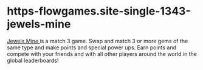 # https-flowgames.site-single-1343-jewels-mine
[Jewels Mine ](https://flowgames.site/single/1343/jewels-mine)is a match 3 game. Swap and match 3 or more gems of the same type and make points and special power ups. Earn points and compete with your friends and with all other players around the world in the global leaderboards!
